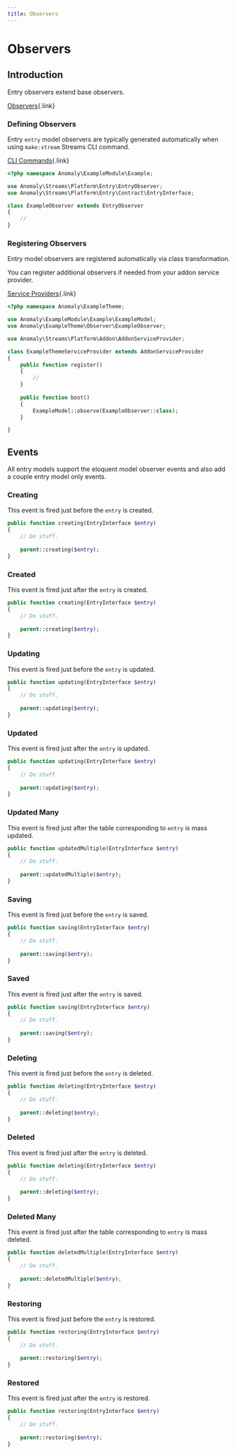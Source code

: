 ```yaml
---
title: Observers
---
```


# Observers

<div class="documentation__toc"></div>

## Introduction

Entry observers extend base observers.

[Observers](../core-concepts/observers){.link}

### Defining Observers

Entry `entry` model observers are typically generated automatically when using `make:stream` Streams CLI command.

[CLI Commands](../reference/cli-commands#make-stream){.link}

```php
<?php namespace Anomaly\ExampleModule\Example;

use Anomaly\Streams\Platform\Entry\EntryObserver;
use Anomaly\Streams\Platform\Entry\Contract\EntryInterface;

class ExampleObserver extends EntryObserver
{
    //
}
```

### Registering Observers

Entry model observers are registered automatically via class transformation.

You can register additional observers if needed from your addon service provider.

[Service Providers](../the-basics/service-providers){.link}

```php
<?php namespace Anomaly\ExampleTheme;

use Anomaly\ExampleModule\Example\ExampleModel;
use Anomaly\ExampleTheme\Observer\ExampleObserver;

use Anomaly\Streams\Platform\Addon\AddonServiceProvider;

class ExampleThemeServiceProvider extends AddonServiceProvider
{
    public function register()
    {
        //
    }
    
    public function boot()
    {
        ExampleModel::observe(ExampleObserver::class);
    }

}
```

## Events

All entry models support the eloquent model observer events and also add a couple entry model only events.
  
### Creating

This event is fired just before the `entry` is created.
 
```php
public function creating(EntryInterface $entry)
{
    // Do stuff.
    
    parent::creating($entry);
}
```

### Created

This event is fired just after the `entry` is created.
 
```php
public function creating(EntryInterface $entry)
{
    // Do stuff.
    
    parent::creating($entry);
}
```

### Updating

This event is fired just before the `entry` is updated.
 
```php
public function updating(EntryInterface $entry)
{
    // Do stuff.
    
    parent::updating($entry);
}
```

### Updated

This event is fired just after the `entry` is updated.
 
```php
public function updating(EntryInterface $entry)
{
    // Do stuff.
    
    parent::updating($entry);
}
```

### Updated Many

This event is fired just after the table corresponding to `entry` is mass updated.
 
```php
public function updatedMultiple(EntryInterface $entry)
{
    // Do stuff.
    
    parent::updatedMultiple($entry);
}
```

### Saving

This event is fired just before the `entry` is saved.
 
```php
public function saving(EntryInterface $entry)
{
    // Do stuff.
    
    parent::saving($entry);
}
```

### Saved

This event is fired just after the `entry` is saved.
 
```php
public function saving(EntryInterface $entry)
{
    // Do stuff.
    
    parent::saving($entry);
}
```

### Deleting

This event is fired just before the `entry` is deleted.
 
```php
public function deleting(EntryInterface $entry)
{
    // Do stuff.
    
    parent::deleting($entry);
}
```

### Deleted

This event is fired just after the `entry` is deleted.
 
```php
public function deleting(EntryInterface $entry)
{
    // Do stuff.
    
    parent::deleting($entry);
}
```

### Deleted Many

This event is fired just after the table corresponding to `entry` is mass deleted.
 
```php
public function deletedMultiple(EntryInterface $entry)
{
    // Do stuff.
    
    parent::deletedMultiple($entry);
}
```

### Restoring

This event is fired just before the `entry` is restored.
 
```php
public function restoring(EntryInterface $entry)
{
    // Do stuff.
    
    parent::restoring($entry);
}
```

### Restored

This event is fired just after the `entry` is restored.
 
```php
public function restoring(EntryInterface $entry)
{
    // Do stuff.
    
    parent::restoring($entry);
}
```

